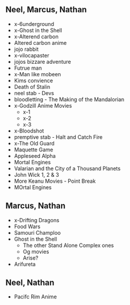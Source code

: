 
Neel, Marcus, Nathan
---------------------

* x-6underground
* x-Ghost in the Shell
* x-Alterend carbon
* Altered carbon anime
* jojo rabbit
* x-vilocapaster
* jojos bizzare adventure
* Futrue man
* x-Man like mobeen
* Kims convience
* Death of Stalin
* neel stab - Devs
* bloodletting - The Making of the Mandalorian
* x-Godzill Anime Movies
    * x-1
    * x-2
    * x-3
* x-Bloodshot
* premptive stab - Halt and Catch Fire
* x-The Old Guard
* Maquette Game
* Appleseed Alpha
* Mortal Engines
* Valarian and the City of a Thousand Planets
* John Wick 1, 2 & 3
* More Keanu Movies - Point Break
* MOrtal Engines


Marcus, Nathan
---------------
* x-Drifting Dragons
* Food Wars
* Samouri Champloo
* Ghost in the Shell
    * The other Stand Alone Complex ones
    * Og movies
    * Arise?
* Arifureta

Neel, Nathan
------------
* Pacifc Rim Anime

